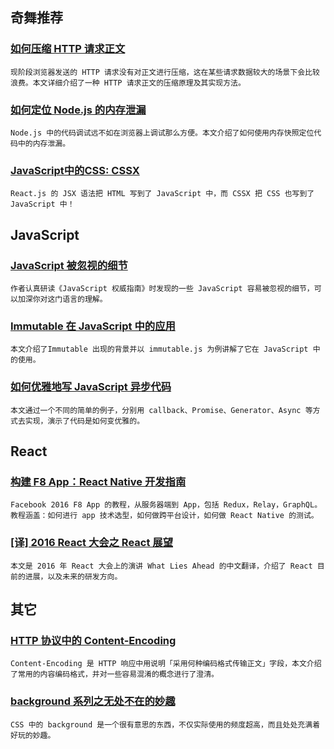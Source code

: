 
## 奇舞推荐

### [如何压缩 HTTP 请求正文](https://imququ.com/post/how-to-compress-http-request-body.html)

    现阶段浏览器发送的 HTTP 请求没有对正文进行压缩，这在某些请求数据较大的场景下会比较浪费。本文详细介绍了一种 HTTP 请求正文的压缩原理及其实现方法。

### [如何定位 Node.js 的内存泄漏](http://taobaofed.org/blog/2016/04/15/how-to-find-memory-leak/)

    Node.js 中的代码调试远不如在浏览器上调试那么方便。本文介绍了如何使用内存快照定位代码中的内存泄漏。

### [JavaScript中的CSS: CSSX](http://www.w3cplus.com/javascript/finally-css-javascript-meet-cssx.html)

    React.js 的 JSX 语法把 HTML 写到了 JavaScript 中，而 CSSX 把 CSS 也写到了 JavaScript 中！

## JavaScript

### [JavaScript 被忽视的细节](http://www.barretlee.com/blog/2016/04/18/javascript-detail/)

    作者认真研读《JavaScript 权威指南》时发现的一些 JavaScript 容易被忽视的细节，可以加深你对这门语言的理解。

### [Immutable 在 JavaScript 中的应用](http://stylechen.com/immutable-in-javascript.html)

    本文介绍了Immutable 出现的背景并以 immutable.js 为例讲解了它在 JavaScript 中的使用。

### [如何优雅地写 JavaScript 异步代码](http://iammapping.com/write-js-async-gracefully/)

    本文通过一个不同的简单的例子，分别用 callback、Promise、Generator、Async 等方式去实现，演示了代码是如何变优雅的。

## React

### [构建 F8 App：React Native 开发指南](http://f8-app.liaohuqiu.net/)

    Facebook 2016 F8 App 的教程，从服务器端到 App，包括 Redux，Relay，GraphQL。教程涵盖：如何进行 app 技术选型，如何做跨平台设计，如何做 React Native 的测试。

### [[译] 2016 React 大会之 React 展望](http://www.alloyteam.com/2016/04/reactjs2016-what-lies-ahead/)

    本文是 2016 年 React 大会上的演讲 What Lies Ahead 的中文翻译，介绍了 React 目前的进展，以及未来的研发方向。

## 其它

### [HTTP 协议中的 Content-Encoding](https://imququ.com/post/content-encoding-header-in-http.html)

    Content-Encoding 是 HTTP 响应中用说明「采用何种编码格式传输正文」字段，本文介绍了常用的内容编码格式，并对一些容易混淆的概念进行了澄清。

### [background 系列之无处不在的妙趣](http://blog.doyoe.com/2016/04/11/css/background%E7%B3%BB%E5%88%97%E4%B9%8B%E6%97%A0%E5%A4%84%E4%B8%8D%E5%9C%A8%E7%9A%84%E5%A6%99%E8%B6%A3/)

    CSS 中的 background 是一个很有意思的东西，不仅实际使用的频度超高，而且处处充满着好玩的妙趣。


